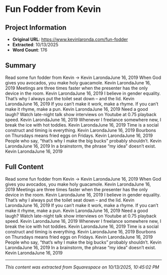 # Fun Fodder from Kevin

## Project Information

- **Original URL**: https://www.kevinlaronda.com/fun-fodder
- **Extracted**: 10/13/2025
- **Word Count**: 176

## Summary

Read some fun fodder from Kevin → Kevin LarondaJune 16, 2019 When God gives you avocados, you make holy guacamole. Kevin LarondaJune 16, 2019 Meetings are three times faster when the presenter has the only device in the room. Kevin LarondaJune 16, 2019 I believe in gender equality. That’s why I always put the toilet seat down – and the lid. Kevin LarondaJune 16, 2019 If you can’t make it work, make a rhyme. If you can’t make it rhyme, make a pun. Kevin LarondaJune 16, 2019 Need a good laugh? Watch late-night talk show interviews on Youtube at 0.75 playback speed. Kevin LarondaJune 16, 2019 Whenever I freelance somewhere new, I break the ice with hot toddies. Kevin LarondaJune 16, 2019 Time is a social construct and timing is everything. Kevin LarondaJune 16, 2019 Bourbons on Thursdays means fried eggs on Fridays. Kevin LarondaJune 16, 2019 People who say, “that’s why I make the big bucks” probably shouldn’t. Kevin LarondaJune 16, 2019 In a brainstorm, the phrase “my idea” doesn’t exist. Kevin LarondaJune 16, 2019

## Full Content

Read some fun fodder from Kevin → Kevin LarondaJune 16, 2019 When God gives you avocados, you make holy guacamole. Kevin LarondaJune 16, 2019 Meetings are three times faster when the presenter has the only device in the room. Kevin LarondaJune 16, 2019 I believe in gender equality. That’s why I always put the toilet seat down – and the lid. Kevin LarondaJune 16, 2019 If you can’t make it work, make a rhyme. If you can’t make it rhyme, make a pun. Kevin LarondaJune 16, 2019 Need a good laugh? Watch late-night talk show interviews on Youtube at 0.75 playback speed. Kevin LarondaJune 16, 2019 Whenever I freelance somewhere new, I break the ice with hot toddies. Kevin LarondaJune 16, 2019 Time is a social construct and timing is everything. Kevin LarondaJune 16, 2019 Bourbons on Thursdays means fried eggs on Fridays. Kevin LarondaJune 16, 2019 People who say, “that’s why I make the big bucks” probably shouldn’t. Kevin LarondaJune 16, 2019 In a brainstorm, the phrase “my idea” doesn’t exist. Kevin LarondaJune 16, 2019

---

*This content was extracted from Squarespace on 10/13/2025, 10:45:02 PM*

